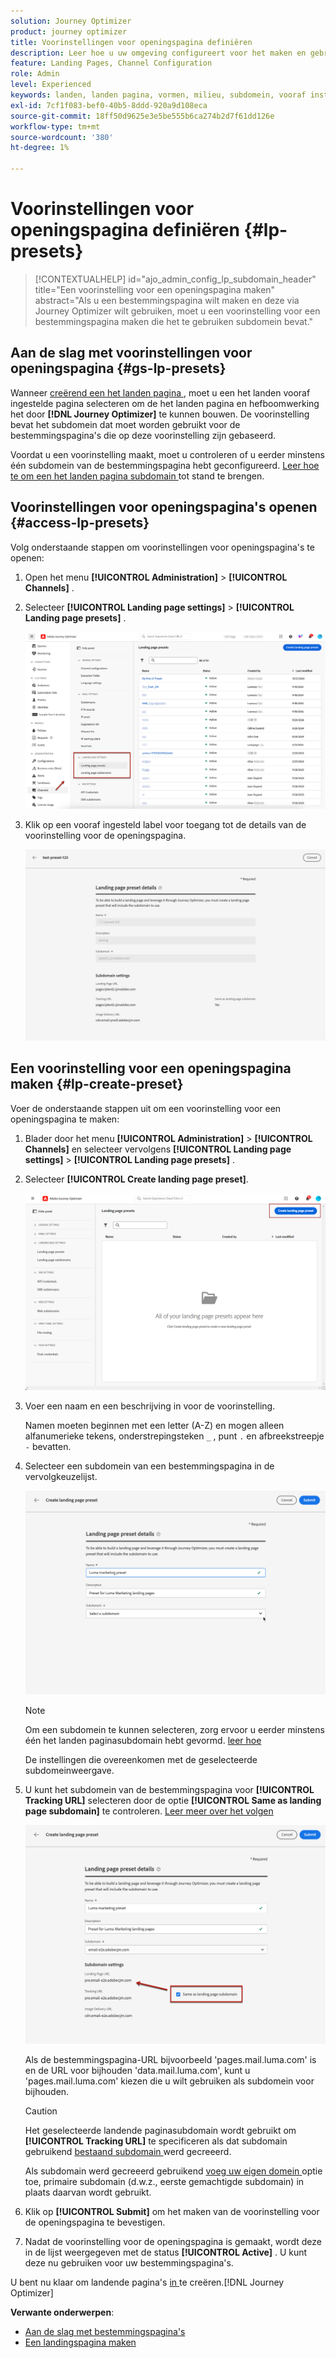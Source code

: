 ```yaml
---
solution: Journey Optimizer
product: journey optimizer
title: Voorinstellingen voor openingspagina definiëren
description: Leer hoe u uw omgeving configureert voor het maken en gebruiken van bestemmingspagina's met Journey Optimizer
feature: Landing Pages, Channel Configuration
role: Admin
level: Experienced
keywords: landen, landen pagina, vormen, milieu, subdomein, vooraf instelt
exl-id: 7cf1f083-bef0-40b5-8ddd-920a9d108eca
source-git-commit: 18ff50d9625e3e5be555b6ca274b2d7f61dd126e
workflow-type: tm+mt
source-wordcount: '380'
ht-degree: 1%

---
```


# Voorinstellingen voor openingspagina definiëren {#lp-presets}

>[!CONTEXTUALHELP]
>id="ajo_admin_config_lp_subdomain_header"
>title="Een voorinstelling voor een openingspagina maken"
>abstract="Als u een bestemmingspagina wilt maken en deze via Journey Optimizer wilt gebruiken, moet u een voorinstelling voor een bestemmingspagina maken die het te gebruiken subdomein bevat."

## Aan de slag met voorinstellingen voor openingspagina {#gs-lp-presets}

Wanneer [ creërend een het landen pagina ](../landing-pages/create-lp.md#create-a-lp), moet u een het landen vooraf ingestelde pagina selecteren om de het landen pagina en hefboomwerking het door **[!DNL Journey Optimizer]** te kunnen bouwen. De voorinstelling bevat het subdomein dat moet worden gebruikt voor de bestemmingspagina&#39;s die op deze voorinstelling zijn gebaseerd.

Voordat u een voorinstelling maakt, moet u controleren of u eerder minstens één subdomein van de bestemmingspagina hebt geconfigureerd. [ Leer hoe te om een het landen pagina subdomain ](lp-subdomains.md) tot stand te brengen.

## Voorinstellingen voor openingspagina&#39;s openen {#access-lp-presets}

Volg onderstaande stappen om voorinstellingen voor openingspagina&#39;s te openen:

1. Open het menu **[!UICONTROL Administration]** > **[!UICONTROL Channels]** .

1. Selecteer **[!UICONTROL Landing page settings]** > **[!UICONTROL Landing page presets]** .

   ![](assets/lp_presets-access.png)

1. Klik op een vooraf ingesteld label voor toegang tot de details van de voorinstelling voor de openingspagina.

   ![](assets/lp_preset-details.png)

## Een voorinstelling voor een openingspagina maken {#lp-create-preset}

Voer de onderstaande stappen uit om een voorinstelling voor een openingspagina te maken:

1. Blader door het menu **[!UICONTROL Administration]** > **[!UICONTROL Channels]** en selecteer vervolgens **[!UICONTROL Landing page settings]** > **[!UICONTROL Landing page presets]** .

1. Selecteer **[!UICONTROL Create landing page preset]**.

   ![](assets/lp_create-preset-temp.png)

1. Voer een naam en een beschrijving in voor de voorinstelling.

   Namen moeten beginnen met een letter (A-Z) en mogen alleen alfanumerieke tekens, onderstrepingsteken `_` , punt `.` en afbreekstreepje `-` bevatten.

1. Selecteer een subdomein van een bestemmingspagina in de vervolgkeuzelijst.

   ![](assets/lp_preset-subdomain.png)

   >[!NOTE]
   >
   >Om een subdomein te kunnen selecteren, zorg ervoor u eerder minstens één het landen paginasubdomain hebt gevormd. [ leer hoe ](lp-subdomains.md)

   De instellingen die overeenkomen met de geselecteerde subdomeinweergave.

1. U kunt het subdomein van de bestemmingspagina voor **[!UICONTROL Tracking URL]** selecteren door de optie **[!UICONTROL Same as landing page subdomain]** te controleren. [ Leer meer over het volgen ](../email/message-tracking.md)

   ![](assets/lp_preset-subdomain-settings-same.png)

   Als de bestemmingspagina-URL bijvoorbeeld &#39;pages.mail.luma.com&#39; is en de URL voor bijhouden &#39;data.mail.luma.com&#39;, kunt u &#39;pages.mail.luma.com&#39; kiezen die u wilt gebruiken als subdomein voor bijhouden.

   >[!CAUTION]
   >
   >Het geselecteerde landende paginasubdomain wordt gebruikt om **[!UICONTROL Tracking URL]** <!--and **[!UICONTROL Image Delivery URL]** --> te specificeren als dat subdomain gebruikend [ bestaand subdomain ](lp-subdomains.md#lp-use-existing-subdomain) werd gecreeerd.
   >
   >Als subdomain werd gecreeerd gebruikend [ voeg uw eigen domein ](lp-subdomains.md#lp-configure-new-subdomain) optie toe, primaire subdomain (d.w.z., eerste gemachtigde subdomain) in plaats daarvan wordt gebruikt.

1. Klik op **[!UICONTROL Submit]** om het maken van de voorinstelling voor de openingspagina te bevestigen. <!--You can also save the preset as draft and resume its configuration later on.-->

   <!--![](assets/lp_preset-subdomain-settings-submit.png)-->

1. Nadat de voorinstelling voor de openingspagina is gemaakt, wordt deze in de lijst weergegeven met de status **[!UICONTROL Active]** . U kunt deze nu gebruiken voor uw bestemmingspagina&#39;s.

U bent nu klaar om landende pagina&#39;s [ in ](../landing-pages/create-lp.md) te creëren.[!DNL Journey Optimizer]
<!--
>[!NOTE]
>
>Learn how to create channel configurations for push notifications and emails in [this section](channel-surfaces.md).-->

**Verwante onderwerpen**:

* [Aan de slag met bestemmingspagina&#39;s](../landing-pages/get-started-lp.md)
* [Een landingspagina maken](../landing-pages/create-lp.md#create-a-lp)
